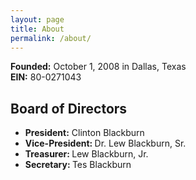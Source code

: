 ```yaml
---
layout: page
title: About
permalink: /about/
---
```

<strong>Founded:</strong> October 1, 2008 in Dallas, Texas<br>
<strong>EIN:</strong> 80-0271043<br>

<h2>Board of Directors</h2>
<ul>
<li><strong>President:</strong> Clinton Blackburn</li>
<li><strong>Vice-President: </strong>Dr. Lew Blackburn, Sr.</li>
<li><strong>Treasurer: </strong>Lew Blackburn, Jr.</li>
<li><strong>Secretary: </strong>Tes Blackburn</li>
</ul>
